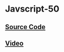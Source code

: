 # Javscript-50

## [Source Code](https://github.com/bradtraversy/50projects50days)   
## [Video](https://www.udemy.com/course/50-projects-50-days/learn/lecture/23600470#overview)  
